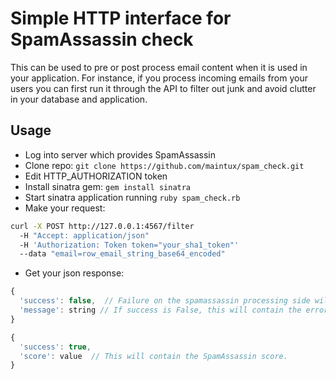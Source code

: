 # Simple HTTP interface for SpamAssassin check

This can be used to pre or post process email content when it is used in your application. For instance, if you process incoming emails from your users you can first run it through the API to filter out junk and avoid clutter in your database and application.

## Usage
* Log into server which provides SpamAssassin
* Clone repo: `git clone https://github.com/maintux/spam_check.git`
* Edit HTTP_AUTHORIZATION token
* Install sinatra gem: `gem install sinatra`
* Start sinatra application running `ruby spam_check.rb`
* Make your request:
```bash
curl -X POST http://127.0.0.1:4567/filter
  -H "Accept: application/json"
  -H 'Authorization: Token token="your_sha1_token"'
  --data "email=row_email_string_base64_encoded"
```
* Get your json response:
```js
{
  'success': false,  // Failure on the spamassassin processing side will be present in the report and will not affect this value.
  'message': string // If success is False, this will contain the error message. Note that this is an application error, and not a web server error. Web server errors are the default standard HTTP messages.
}
```
```js
{
  'success': true,
  'score': value  // This will contain the SpamAssassin score.
}
```